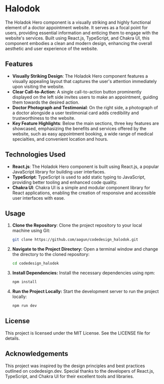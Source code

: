 # Halodok
The Holadok Hero component is a visually striking and highly functional element of a doctor appointment website. It serves as a focal point for users, providing essential information and enticing them to engage with the website's services. Built using React.js, TypeScript, and Chakra UI, this component embodies a clean and modern design, enhancing the overall aesthetic and user experience of the website.

## Features
- **Visually Striking Design**: The Holadok Hero component features a visually appealing layout that captures the user's attention immediately upon visiting the website.
- **Clear Call-to-Action**: A single call-to-action button prominently displayed on the left side invites users to make an appointment, guiding them towards the desired action.
- **Doctor Photograph and Testimonial**: On the right side, a photograph of a doctor alongside a user testimonial card adds credibility and trustworthiness to the website.
- **Key Feature Highlights**: Below the main sections, three key features are showcased, emphasizing the benefits and services offered by the website, such as easy appointment booking, a wide range of medical specialties, and convenient location and hours.

## Technologies Used
- **React.js**: The Holadok Hero component is built using React.js, a popular JavaScript library for building user interfaces.
- **TypeScript**: TypeScript is used to add static typing to JavaScript, providing better tooling and enhanced code quality.
- **Chakra UI**: Chakra UI is a simple and modular component library for React applications, enabling the creation of responsive and accessible user interfaces with ease.

## Usage
1. **Clone the Repository**: 
   Clone the project repository to your local machine using Git:
   ```bash
   git clone https://github.com/aagun/codedesign_halodok.git
   ```
2. **Navigate to the Project Directory:**
   Open a terminal window and change the directory to the cloned repository:
    ```bash
    cd codedesign_halodok
    ```
3. **Install Dependencies:**
   Install the necessary dependencies using npm:
    ```bash
    npm install
    ```
4. **Run the Project Locally:**
   Start the development server to run the project locally:
    ```bash
    npm run dev
    ```
## License
This project is licensed under the MIT License. See the LICENSE file for details.

## Acknowledgements
This project was inspired by the design principles and best practices outlined on codedesign.dev.
Special thanks to the developers of React.js, TypeScript, and Chakra UI for their excellent tools and libraries.

